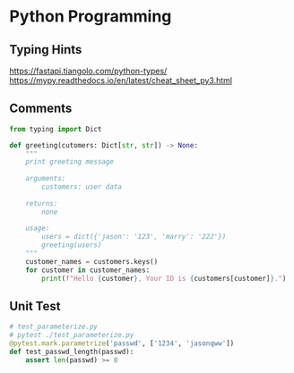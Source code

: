 # Python Programming

## Typing Hints
https://fastapi.tiangolo.com/python-types/
https://mypy.readthedocs.io/en/latest/cheat_sheet_py3.html

## Comments
```python
from typing import Dict

def greeting(cutomers: Dict[str, str]) -> None:
    """ 
    print greeting message
    
    arguments:
    	customers: user data
    
    returns:
    	none
    
    usage:
    	users = dict({'jason': '123', 'marry': '222'})
    	greeting(users)
    """
    customer_names = customers.keys()
    for customer in customer_names:
        print(f"Hello {customer}, Your ID is {customers[customer]}.")
```

## Unit Test

```python
# test_parameterize.py
# pytest ./test_parameterize.py
@pytest.mark.parametrize('passwd', ['1234', 'jasonqww'])
def test_passwd_length(passwd):
    assert len(passwd) >= 8
```